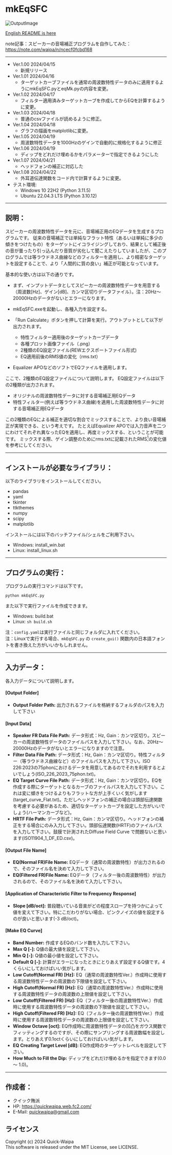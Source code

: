 # mkEqSFC
![OutputImage](output/f_equalization_data_plot.png)

[English README is here](https://github.com/quick-waipa/mkEqSFC/blob/main/README_ENG.md)  

note記事：スピーカーの音場補正プログラムを自作してみた：  
https://note.com/waipa/n/ncecf0fcbd168
    
***
- Ver.1.00 2024/04/15
   - 新規リリース
- Ver.1.01 2024/04/16
   - ターゲットカーブファイルを通常の周波数特性データのみに適用するようにmkEqSFC.pyとeqMk.pyの内容を変更。
- Ver.1.02 2024/04/17
   - フィルター適用済みターゲットカーブを作成してからEQを計算するように変更。
- Ver.1.03 2024/04/18
   - 普通のcsvファイルが読めるように修正。
- Ver.1.04 2024/04/18
   - グラフの描画をmatplotlibに変更。
- Ver.1.05 2024/04/19
   - 周波数特性データを1000Hzのゲインで自動的に規格化するように修正
- Ver.1.06 2024/04/19
   - ディップをどれだけ埋めるかをパラメーターで指定できるようにした
- Ver.1.07 2024/04/21
   - ヘッドフォンの補正に対応した
- Ver.1.08 2024/04/22
   - 外耳道伝達関数をコード内で計算するように変更。
- テスト環境: 
   - Windows 10 22H2 (Python 3.11.5)
   - Ubuntu 22.04.3 LTS (Python 3.10.12)
  
***
## 説明：

スピーカーの周波数特性データを元に、音場補正用のEQデータを生成するプログラムです。
従来の音場補正では単純なフラット特性（あるいは単純に多少の傾きをつけたもの）をターゲットにイコライジングしており、結果として補正後の音が曇ったり引っ込んだり音質が劣化して聞こえたりしていましたが、このプログラムでは等ラウドネス曲線などのフィルターを適用し、より精密なターゲットを設定することで、より「人間的に質の良い」補正が可能となっています。


基本的な使い方は以下の通りです。

- まず、インプットデータとしてスピーカーの周波数特性データを用意する（周波数[Hz]、ゲイン[dB]、カンマ区切りデータファイル）。注：20Hz～20000Hzのデータがないとエラーになります。
- mkEqSFC.exeを起動し、各種入力を設定する。
- 「Run Calculate」ボタンを押して計算を実行。アウトプットとして以下が出力されます。

  - 特性フィルター適用後のターゲットカーブデータ
  - 各種プロット画像ファイル（.png）
  - 2種類のEQ設定ファイル(REWエクスポートファイル形式)
  - EQ適用前後のRMS値の変化（rms.txt）

- Equalizer APOなどのソフトでEQファイルを適用します。

ここで、2種類のEQ設定ファイルについて説明します。
EQ設定ファイルは以下の2種類が出力されます。

- オリジナルの周波数特性データに対する音場補正用EQデータ
- 特性フィルター(例えば等ラウドネス曲線)を適用した周波数特性データに対する音場補正用EQデータ

この2種類のEQによる補正を適切な割合でミックスすることで、より良い音場補正が実現できる、という考えです。
たとえばEqualizer APOでは入力音声を二つにわけてそれぞれ異なったEQを適用し、再度ミックスする、ということが可能です。
ミックスする際、ゲイン調整のためにrms.txtに記載されたRMS[<sup>1</sup>]の変化値を参考にしてください。

[<sup>1</sup>]: 実際はシンプソン積分をしているのでRMS値ではないですが便宜上RMSと呼ぶことにします

***
## インストールが必要なライブラリ：
以下のライブラリをインストールしてください。

- pandas 
- yaml 
- tkinter 
- ttkthemes 
- numpy 
- scipy  
- matplotlib

インストールには以下のバッチファイル/シェルをご利用下さい。
- Windows: install_win.bat
- Linux: install_linux.sh

***
## プログラムの実行：
プログラムの実行コマンドは以下です。  
    
`python mkEqSFC.py`  

また以下で実行ファイルを作成できます。  
- Windows: build.bat  
- Linux: `sh build.sh`  

注：`config.yaml`は実行ファイルと同じフォルダに入れてください。  
注：Linuxで実行する場合、`mkEqSFC.py` の `create_gui()` 関数内の日本語フォントを書き換えた方がいいかもしれません。

***
## 入力データ：  
各入力データについて説明します。  
#### [Output Folder]
 + **Output Folder Path:** 出力されるファイルを格納するフォルダのパスを入力して下さい
 
#### [Input Data]
 + **Speaker FR Data File Path:** データ形式：Hz, Gain：カンマ区切り。スピーカーの周波数特性データのファイルパスを入力して下さい。なお、20Hz～20000Hzのデータがないとエラーになりますので注意。
 + **Filter Data File Path:** データ形式：Hz, Gain：カンマ区切り。特性フィルター（等ラウドネス曲線など）のファイルパスを入力して下さい。ISO 226:2023の75phonにおけるデータを用意してあるのでそれを利用するとよいでしょう(ISO_226_2023_75phon.txt)。
 + **EQ Target Curve File Path:** データ形式：Hz, Gain：カンマ区切り。EQを作成する際にターゲットとなるカーブのファイルパスを入力して下さい。これは変に傾きをつけるよりもフラットな方が上手くいく気がします(target_curve_Flat.txt)。ただしヘッドフォンの補正の場合は頭部伝達関数を考慮する必要があるため、適切なターゲットカーブを設定した方がいいでしょう(ハーマンカーブなど)。
 + **HRTF File Path:** データ形式：Hz, Gain：カンマ区切り。ヘッドフォンの補正をする場合にのみ入力して下さい。頭部伝達関数(HRTF)のファイルパスを入力して下さい。鼓膜で計測されたDiffuse Field Curve
 で問題ないと思います(ISO11904_1_DF_ED.csv)。
 
#### [Output File Name]
 + **EQ(Normal FR)File Name:** EQデータ（通常の周波数特性）が出力されるので、そのファイル名を決めて入力して下さい。
 + **EQ(Filtered FR)File Name:** EQデータ（フィルター後の周波数特性）が出力されるので、そのファイル名を決めて入力して下さい。
 
#### [Application of Characteristic Filter to Frequency Response]
 + **Slope [dB/oct]:** 普段聴いている音楽がどの程度スロープを持つかによって値を変えて下さい。特にこだわりがない場合、ピンクノイズの値を設定するのが良いと思います(-3 dB/oct)。
 
#### [Make EQ Curve]
 + **Band Number:** 作成するEQのバンド数を入力して下さい。
 + **Max Q [-]:** Q値の最大値を設定して下さい。
 + **Min Q [-]:** Q値の最小値を設定して下さい。
 + **Default Q [-]:** 計算がエラーになったときにとりあえず設定するQ値です。4くらいにしておけばいい気がします。
 + **Low Cutoff(Normal FR) [Hz]:** EQ（通常の周波数特性Ver.）作成時に使用する周波数特性データの周波数の下限値を設定して下さい。
 + **High Cutoff(Normal FR) [Hz]:** EQ（通常の周波数特性Ver.）作成時に使用する周波数特性データの周波数の上限値を設定して下さい。
 + **Low Cutoff(Filtered FR) [Hz]:** EQ（フィルター後の周波数特性Ver.）作成時に使用する周波数特性データの周波数の下限値を設定して下さい。
 + **High Cutoff(Filtered FR) [Hz]:** EQ（フィルター後の周波数特性Ver.）作成時に使用する周波数特性データの周波数の上限値を設定して下さい。
 + **Window Octave [oct]:** EQ作成時に周波数特性データの凹凸をガウス関数でフィッティングするのですが、その際にサンプリングする周波数幅を設定します。とりあえず0.1octくらいにしておけばいい気がします。
 + **EQ Creating Target Level [dB]:** EQ作成時のターゲットレベルを設定して下さい。　　
 + **How Much to Fill the Dip:** ディップをどれだけ埋めるかを指定できます(0.0 ～ 1.0)。
 
***
## 作成者：
- クイック賄派
- HP: https://quickwaipa.web.fc2.com/
- E-Mail: quickwaipa@gmail.com

## ライセンス
Copyright (c) 2024 Quick-Waipa  
This software is released under the MIT License, see LICENSE.
